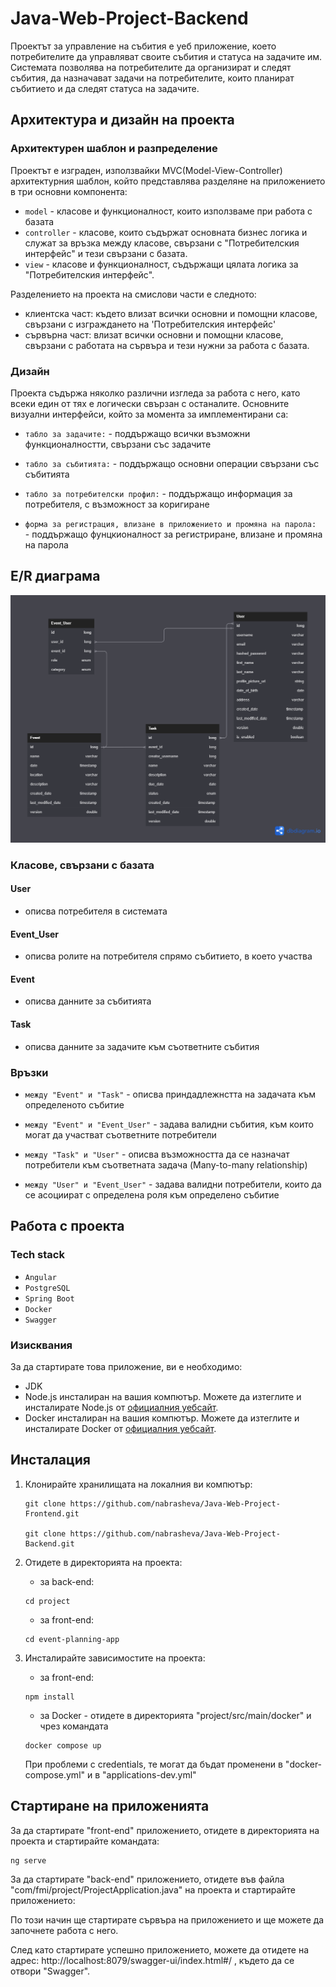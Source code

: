 # Java-Web-Project-Backend

Проектът за управление на събития е уеб приложение, което потребителите да управляват своите събития и статуса на задачите им. Системата позволява на потребителите да организират и следят събития, да назначават задачи на потребителите, които планират събитието и да следят статуса на задачите.

## Архитектура и дизайн на проекта
### Архитектурен шаблон и разпределение
Проектът е изграден, използвайки MVC(Model-View-Controller) архитектурния шаблон, който представлява разделяне на приложението в три основни компонента:
- `model` - класове и функционалност, които използваме при работа с базата
- `controller` - класове, които съдържат основната бизнес логика и служат за връзка между класове, свързани с "Потребителския интерфейс" и тези свързани с базата.
- `view` -  класове и функционалност, съдържащи цялата логика за "Потребителския интерфейс".

Разделението на проекта на смислови части е следното:
- клиентска част: където влизат всички основни и помощни класове, свързани с изграждането на 'Потребителския интерфейс'
- сървърна част: влизат всички основни и помощни класове, свързани с работата на сървъра и тези нужни за работа с базата.


### Дизайн
Проекта съдържа няколко различни изгледа за работа с него, като всеки един от тях е логически свързан с останалите. Основните визуални интерфейси, който за момента за имплементирани са:
- `табло за задачите:` - поддържащо всички възможни функционалностти, свързани със задачите

- `табло за събитията:` - поддържащо основни операции свързани със събитията

- `табло за потребителски профил:` - поддържащо информация за потребителя, с възможност за коригиране

- `форма за регистрация, влизане в приложението и промяна на парола: ` - поддържащо фунцкионалност за регистриране, влизане и промяна на парола

## E/R диаграма

![img.png](project/erDiagram.png)

### Класове, свързани с базата

#### User

- описва потребителя в системата

#### Event_User

- описва ролите на потребителя спрямо събитието, в което участва

#### Event

- описва данните за събитията

#### Task

- описва данните за задачите към съответните събития

### Връзки

- `между "Event" и "Task"` - описва приндадлежнстта на задачата към определеното събитие

- `между "Event" и "Event_User"` - задава валидни събития, към които могат да участват съответните потребители

- `между "Task" и "User"` - описва възможността да се назначат потребители към съответната задача (Many-to-many relationship)

- `между "User" и "Event_User"` - задава валидни потребители, които да се асоциират с определена роля към определено събитие


## Работа с проекта

### Tech stack

- `Angular`
- `PostgreSQL`
- `Spring Boot`
- `Docker`
- `Swagger`


### Изисквания

За да стартирате това приложение, ви е необходимо:

- JDK
- Node.js инсталиран на вашия компютър. Можете да изтеглите и инсталирате Node.js от [официалния уебсайт](https://nodejs.org).
- Docker инсталиран на вашия компютър. Можете да изтеглите и инсталирате Docker от [официалния уебсайт](https://www.docker.com).


## Инсталация

1. Клонирайте хранилищата на локалния ви компютър:

   ```shell
   git clone https://github.com/nabrasheva/Java-Web-Project-Frontend.git
   
   git clone https://github.com/nabrasheva/Java-Web-Project-Backend.git
   ```

2. Отидете в директорията на проекта:
    
    - за back-end:
   ```shell
   cd project
   ```
   
   - за front-end:
   ```shell
   cd event-planning-app
   ```

3. Инсталирайте зависимостите на проекта:
    
    - за front-end:
   ```shell
   npm install
   ```
    
    - за Docker - отидете в директорията "project/src/main/docker" и чрез командата 
   ```shell
   docker compose up
   ```
   При проблеми с credentials, те могат да бъдат променени в "docker-compose.yml" и в "applications-dev.yml"


## Стартиране на приложенията

За да стартирате "front-end" приложението, отидете в директорията на проекта и стартирайте командата:

```shell
ng serve
```

За да стартирате "back-end" приложението, отидете във файла "com/fmi/project/ProjectApplication.java" на проекта и стартирайте приложението:

По този начин ще стартирате сървъра на приложението и ще можете да започнете работа с него. 

След като стартирате успешно приложението, можете да отидете на адрес: http://localhost:8079/swagger-ui/index.html#/ , където да се отвори "Swagger".